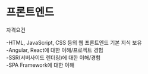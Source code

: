 # 프론트엔드   

자격요건  

-HTML, JavaScript, CSS 등의 웹 프론트엔드 기본 지식 보유  
-Angular, React에 대한 이해/프로젝트 경험  
-SSR(서버사이드 렌더링)에 대한 이해/경험  
-SPA Framework에 대한 이해  
